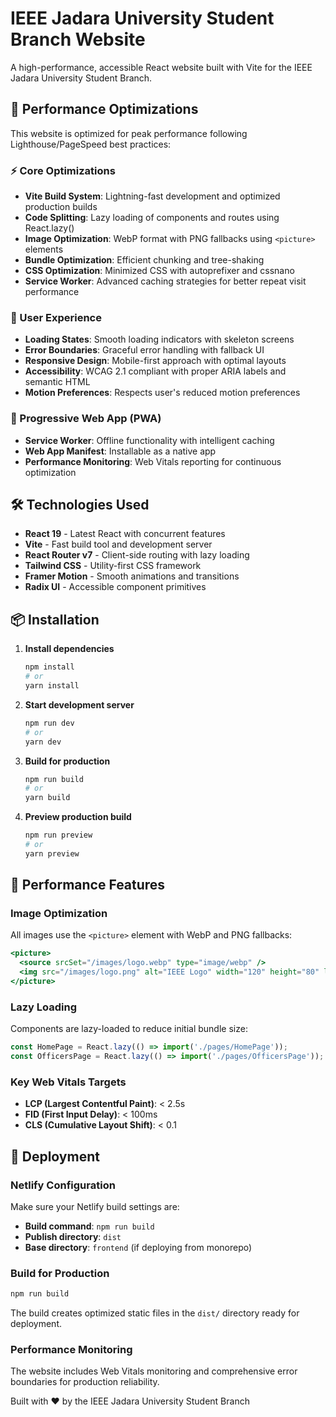 # IEEE Jadara University Student Branch Website

A high-performance, accessible React website built with Vite for the IEEE Jadara University Student Branch.

## 🚀 Performance Optimizations

This website is optimized for peak performance following Lighthouse/PageSpeed best practices:

### ⚡ Core Optimizations
- **Vite Build System**: Lightning-fast development and optimized production builds
- **Code Splitting**: Lazy loading of components and routes using React.lazy()
- **Image Optimization**: WebP format with PNG fallbacks using `<picture>` elements
- **Bundle Optimization**: Efficient chunking and tree-shaking
- **CSS Optimization**: Minimized CSS with autoprefixer and cssnano
- **Service Worker**: Advanced caching strategies for better repeat visit performance

### 🎨 User Experience
- **Loading States**: Smooth loading indicators with skeleton screens
- **Error Boundaries**: Graceful error handling with fallback UI
- **Responsive Design**: Mobile-first approach with optimal layouts
- **Accessibility**: WCAG 2.1 compliant with proper ARIA labels and semantic HTML
- **Motion Preferences**: Respects user's reduced motion preferences

### 📱 Progressive Web App (PWA)
- **Service Worker**: Offline functionality with intelligent caching
- **Web App Manifest**: Installable as a native app
- **Performance Monitoring**: Web Vitals reporting for continuous optimization

## 🛠 Technologies Used

- **React 19** - Latest React with concurrent features
- **Vite** - Fast build tool and development server  
- **React Router v7** - Client-side routing with lazy loading
- **Tailwind CSS** - Utility-first CSS framework
- **Framer Motion** - Smooth animations and transitions
- **Radix UI** - Accessible component primitives

## 📦 Installation

1. **Install dependencies**
   ```bash
   npm install
   # or
   yarn install
   ```

2. **Start development server**
   ```bash
   npm run dev
   # or
   yarn dev
   ```

3. **Build for production**
   ```bash
   npm run build
   # or
   yarn build
   ```

4. **Preview production build**
   ```bash
   npm run preview
   # or
   yarn preview
   ```

## 🎯 Performance Features

### Image Optimization
All images use the `<picture>` element with WebP and PNG fallbacks:
```jsx
<picture>
  <source srcSet="/images/logo.webp" type="image/webp" />
  <img src="/images/logo.png" alt="IEEE Logo" width="120" height="80" loading="lazy" />
</picture>
```

### Lazy Loading
Components are lazy-loaded to reduce initial bundle size:
```jsx
const HomePage = React.lazy(() => import('./pages/HomePage'));
const OfficersPage = React.lazy(() => import('./pages/OfficersPage'));
```

### Key Web Vitals Targets
- **LCP (Largest Contentful Paint)**: < 2.5s
- **FID (First Input Delay)**: < 100ms  
- **CLS (Cumulative Layout Shift)**: < 0.1

## 🚀 Deployment

### Netlify Configuration
Make sure your Netlify build settings are:
- **Build command**: `npm run build`
- **Publish directory**: `dist`
- **Base directory**: `frontend` (if deploying from monorepo)

### Build for Production
```bash
npm run build
```

The build creates optimized static files in the `dist/` directory ready for deployment.

### Performance Monitoring
The website includes Web Vitals monitoring and comprehensive error boundaries for production reliability.

Built with ❤️ by the IEEE Jadara University Student Branch
